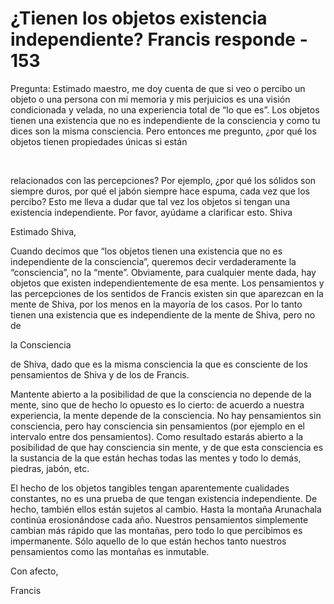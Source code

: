 # ¿Tienen los objetos existencia independiente? Francis responde - 153

Pregunta: Estimado maestro, me doy cuenta de que si veo o percibo un objeto o una persona con mi memoria y mis perjuicios es una visi&oacute;n condicionada y velada, no una experiencia total de &ldquo;lo que es&rdquo;. Los objetos tienen una existencia que no es independiente de la consciencia y como tu dices son la misma consciencia. Pero entonces me pregunto, &iquest;por qu&eacute; los objetos tienen propiedades &uacute;nicas si est&aacute;n

&nbsp; 

relacionados con las percepciones? Por ejemplo, &iquest;por qu&eacute; los s&oacute;lidos son siempre duros, por qu&eacute; el jab&oacute;n siempre hace espuma, cada vez que los percibo? Esto me lleva a dudar que tal vez los objetos si tengan una existencia independiente. Por favor, ay&uacute;dame a clarificar esto. Shiva

Estimado Shiva,

Cuando decimos que &ldquo;los objetos tienen una existencia que no es independiente de la consciencia&rdquo;, queremos decir verdaderamente la &ldquo;consciencia&rdquo;, no la &ldquo;mente&rdquo;. Obviamente, para cualquier mente dada, hay objetos que existen independientemente de esa mente. Los pensamientos y las percepciones de los sentidos de Francis existen sin que aparezcan en la mente de Shiva, por los menos en la mayor&iacute;a de los casos. Por lo tanto tienen una existencia que es independiente de la mente de Shiva, pero no de 

la Consciencia

 de Shiva, dado que es la misma consciencia la que es consciente de los pensamientos de Shiva y de los de Francis. 

Mantente abierto a la posibilidad de que la consciencia no depende de la mente, sino que de hecho lo opuesto es lo cierto: de acuerdo a nuestra experiencia, la mente depende de la consciencia. No hay pensamientos sin consciencia, pero hay consciencia sin pensamientos (por ejemplo en el intervalo entre dos pensamientos). Como resultado estar&aacute;s abierto a la posibilidad de que hay consciencia sin mente, y de que esta consciencia es la sustancia de la que est&aacute;n hechas todas las mentes y todo lo dem&aacute;s, piedras, jab&oacute;n, etc. 

El hecho de los objetos tangibles tengan aparentemente cualidades constantes, no es una prueba de que tengan existencia independiente. De hecho, tambi&eacute;n ellos est&aacute;n sujetos al cambio. Hasta la monta&ntilde;a Arunachala contin&uacute;a erosion&aacute;ndose cada a&ntilde;o. Nuestros pensamientos simplemente cambian m&aacute;s r&aacute;pido que las monta&ntilde;as, pero todo lo que percibimos es impermanente. S&oacute;lo aquello de lo que est&aacute;n hechos tanto nuestros pensamientos como las monta&ntilde;as es inmutable.

Con afecto,

Francis

